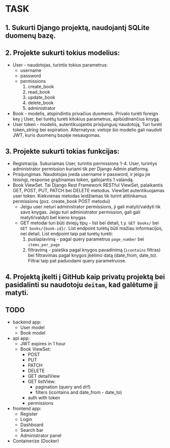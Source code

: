 # TASK

## 1. Sukurti Django projektą, naudojantį SQLite duomenų bazę.

## 2. Projekte sukurti tokius modelius:

* User - naudotojas, turintis tokius parametrus:
    * username
    * password
    * permissions
        1. create_book
        2. read_book
        3. update_book
        4. delete_book
        5. administrator
* Book - modelis, atspindintis privačius duomenis. Privalo turėti foreign key į User, bei turėtų turėti kitokius parametrus, apibūdinančius knygą.
* User token - modelis, autentikuojantis prisijungusį naudotoją, Turi turėti token_string bei expiration. Alternatyva: vietoje šio modelio gali naudoti JWT, kuris duomenų bazėje nesaugomas.

## 3. Projekte sukurti tokias funkcijas:

* Registracija. Sukuriamas User, turintis permissions 1-4. User, turintys administrator
permission kuriami tik per Django Admin platformą.
* Prisijungimas. Naudotojas įveda username ir password, ir jeigu jie teisingi, response
grąžinamas token, galiojantis 1 valandą.
* Book ViewSet. Tai Django Rest Framework RESTful ViewSet, palaikantis GET,
POST, PUT, PATCH bei DELETE metodus. ViewSet autentikuojamas user token.
Kiekvienas metodas leidžiamas tik turint atitinkamus permissions (pvz. create_book
POST metodui)
    * Jeigu user neturi administrator permissions, ji gali matyti/valdyti tik savo knygas. Jeigu turi administrator permission, gali gali matyti/valdyti bet kieno knygas
    * GET metodai turi būti dviejų tipų - list bei detail, t.y. `GET books/` bei `GET books/{book-id}/`. List endpoint turėtų būti mažiau informacijos, nei detail. List
endpoint taip pat turėtų turėti:
        1. puslapiavimą - pagal query parametrus `page_number` bei `items_per_page`
        2. filtravimą - paieška pagal knygos pavadinimą (`icontains` filtras) bei filtravimas pagal knygos įkėlimo datą (date_from, date_to). Filtrai taip pat paduodami query parametruose.

## 4. Projektą įkelti į GitHub kaip privatų projektą bei pasidalinti su naudotoju `deitam`, kad galėtume jį matyti.

## TODO

* backend app:
    * User model
    * Book model
* api app:
    * JWT expires in 1 hour
    * Book ViewSet:
        * POST
        * PUT
        * PATCH
        * DELETE
        * GET detailView
        * GET listView:
            * pagination (query and drf)
            * filters (icontains and date_from - date_to)
        * auth with token
        * permissions
* frontend app:
    * Register
    * Login
    * Dashboard
    * Search bar
    * Administrator panel
* Containerize (Docker)